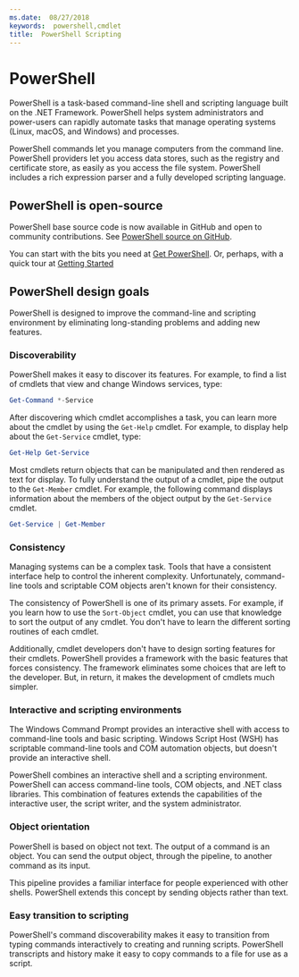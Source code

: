 ```yaml
---
ms.date:  08/27/2018
keywords:  powershell,cmdlet
title:  PowerShell Scripting
---
```

# PowerShell

PowerShell is a task-based command-line shell and scripting language built on the .NET Framework.
PowerShell helps system administrators and power-users can rapidly automate tasks that manage
operating systems (Linux, macOS, and Windows) and processes.

PowerShell commands let you manage computers from the command line. PowerShell providers let you
access data stores, such as the registry and certificate store, as easily as you access the file
system. PowerShell includes a rich expression parser and a fully developed scripting language.

## PowerShell is open-source

PowerShell base source code is now available in GitHub and open to community contributions.
See [PowerShell source on GitHub](https://github.com/powershell/powershell).

You can start with the bits you need at [Get PowerShell](https://github.com/PowerShell/PowerShell#get-powershell).
Or, perhaps, with a quick tour at [Getting Started](https://github.com/PowerShell/PowerShell/blob/master/docs/learning-powershell)

## PowerShell design goals

PowerShell is designed to improve the command-line and scripting environment by eliminating
long-standing problems and adding new features.

### Discoverability

PowerShell makes it easy to discover its features. For example, to find a list of cmdlets that view
and change Windows services, type:

```powershell
Get-Command *-Service
```

After discovering which cmdlet accomplishes a task, you can learn more about the cmdlet by using
the `Get-Help` cmdlet. For example, to display help about the `Get-Service` cmdlet, type:

```powershell
Get-Help Get-Service
```

Most cmdlets return objects that can be manipulated and then rendered as text for display. To fully
understand the output of a cmdlet, pipe the output to the `Get-Member` cmdlet. For example, the
following command displays information about the members of the object output by the `Get-Service`
cmdlet.

```powershell
Get-Service | Get-Member
```

### Consistency

Managing systems can be a complex task. Tools that have a consistent interface help to control the
inherent complexity. Unfortunately, command-line tools and scriptable COM objects aren't known for
their consistency.

The consistency of PowerShell is one of its primary assets. For example, if you learn how to use
the `Sort-Object` cmdlet, you can use that knowledge to sort the output of any cmdlet. You don't
have to learn the different sorting routines of each cmdlet.

Additionally, cmdlet developers don't have to design sorting features for their cmdlets. PowerShell
provides a framework with the basic features that forces consistency. The framework eliminates some
choices that are left to the developer. But, in return, it makes the development of cmdlets much
simpler.

### Interactive and scripting environments

The Windows Command Prompt provides an interactive shell with access to command-line tools and
basic scripting. Windows Script Host (WSH) has scriptable command-line tools and COM automation
objects, but doesn't provide an interactive shell.

PowerShell combines an interactive shell and a scripting environment. PowerShell can access
command-line tools, COM objects, and .NET class libraries. This combination of features extends the
capabilities of the interactive user, the script writer, and the system administrator.

### Object orientation

PowerShell is based on object not text. The output of a command is an object. You can send the
output object, through the pipeline, to another command as its input.

This pipeline provides a familiar interface for people experienced with other shells. PowerShell
extends this concept by sending objects rather than text.

### Easy transition to scripting

PowerShell's command discoverability makes it easy to transition from typing commands interactively
to creating and running scripts. PowerShell transcripts and history make it easy to copy commands
to a file for use as a script.
